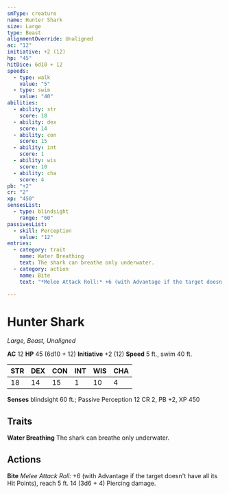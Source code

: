 ```yaml
---
smType: creature
name: Hunter Shark
size: Large
type: Beast
alignmentOverride: Unaligned
ac: "12"
initiative: +2 (12)
hp: "45"
hitDice: 6d10 + 12
speeds:
  - type: walk
    value: "5"
  - type: swim
    value: "40"
abilities:
  - ability: str
    score: 18
  - ability: dex
    score: 14
  - ability: con
    score: 15
  - ability: int
    score: 1
  - ability: wis
    score: 10
  - ability: cha
    score: 4
pb: "+2"
cr: "2"
xp: "450"
sensesList:
  - type: blindsight
    range: "60"
passivesList:
  - skill: Perception
    value: "12"
entries:
  - category: trait
    name: Water Breathing
    text: The shark can breathe only underwater.
  - category: action
    name: Bite
    text: "*Melee Attack Roll:* +6 (with Advantage if the target doesn't have all its Hit Points), reach 5 ft. 14 (3d6 + 4) Piercing damage."

---
```


# Hunter Shark
*Large, Beast, Unaligned*

**AC** 12
**HP** 45 (6d10 + 12)
**Initiative** +2 (12)
**Speed** 5 ft., swim 40 ft.

| STR | DEX | CON | INT | WIS | CHA |
| --- | --- | --- | --- | --- | --- |
| 18 | 14 | 15 | 1 | 10 | 4 |

**Senses** blindsight 60 ft.; Passive Perception 12
CR 2, PB +2, XP 450

## Traits

**Water Breathing**
The shark can breathe only underwater.

## Actions

**Bite**
*Melee Attack Roll:* +6 (with Advantage if the target doesn't have all its Hit Points), reach 5 ft. 14 (3d6 + 4) Piercing damage.
